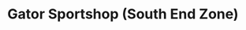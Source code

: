 ---
title: "Gator Sportshop (South End Zone)"
url: /gainesville/gator-sportshop-south-end-zone/
shop: Sport
---